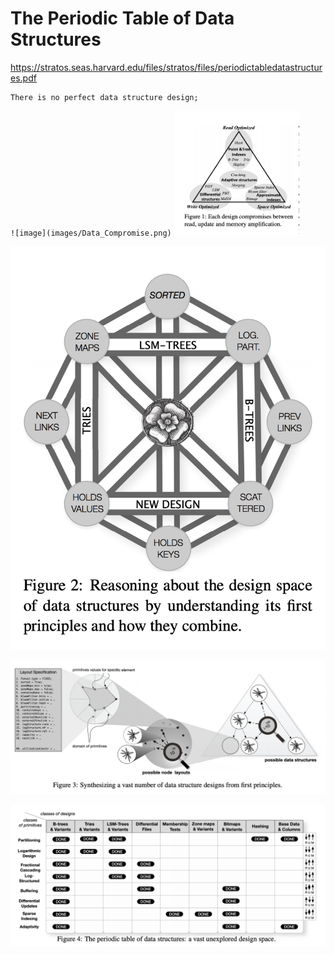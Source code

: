 # The Periodic Table of Data Structures

https://stratos.seas.harvard.edu/files/stratos/files/periodictabledatastructures.pdf

```
There is no perfect data structure design;
```
`![image](images/Data_Compromise.png)`
<img src="images/Data_Compromise.png" alt="image" width="200"/>

![image](images/Design_Space.png)

![image](images/First_Principles.png)

![image](images/Periodic_Tables.png)


